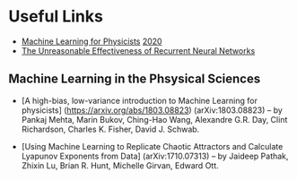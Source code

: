 # Useful Links
* [Machine Learning for Physicists](machine-learning-for-physicists.org) [2020](https://pad.gwdg.de/s/HJtiTE__U)
* [The Unreasonable Effectiveness of Recurrent Neural Networks](http://karpathy.github.io/2015/05/21/rnn-effectiveness/)

## Machine Learning in the Phsysical Sciences
* [A high-bias, low-variance introduction to Machine Learning for physicists] (https://arxiv.org/abs/1803.08823) (arXiv:1803.08823) – by Pankaj Mehta, Marin Bukov, Ching-Hao Wang, Alexandre G.R. Day, Clint Richardson, Charles K. Fisher, David J. Schwab.

* [Using Machine Learning to Replicate Chaotic Attractors and Calculate Lyapunov Exponents from Data] (arXiv:1710.07313) – by Jaideep Pathak, Zhixin Lu, Brian R. Hunt, Michelle Girvan, Edward Ott.
